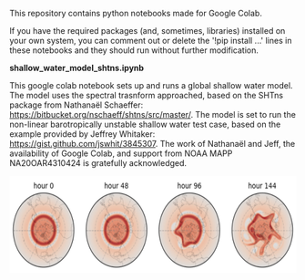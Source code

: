 This repository contains python notebooks made for Google Colab. 

If you have the required packages (and, sometimes, libraries) installed on your own system, you can comment out or delete the '!pip install ...' lines in these notebooks and they should run without further modification.

<b> shallow_water_model_shtns.ipynb </b> 

This google colab notebook sets up and runs a global shallow water model. The model uses the spectral trasnform approached, based on the SHTns package from Nathanaël Schaeffer: https://bitbucket.org/nschaeff/shtns/src/master/. The model is set to run the non-linear barotropically unstable shallow water test case, based on the example provided by Jeffrey Whitaker: https://gist.github.com/jswhit/3845307. The work of Nathanaël and Jeff, the availability of Google Colab, and support from NOAA MAPP NA20OAR4310424 is gratefully acknowledged.

<img align="left" width="600" height="170" src="images/swe_output.png">
